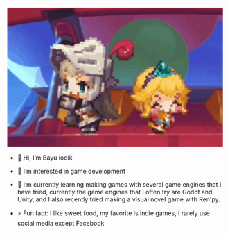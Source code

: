 ![alt text](https://github.com/Bayulodik/Bayulodik/blob/main/guardian-tales.gif) 

- 👋 Hi, I’m Bayu lodik

- 👀 I’m interested in game development

- 🌱 I’m currently learning making games
  with several game engines that I have tried,
  currently the game engines that I often try
  are Godot and Unity, and I also recently tried
  making a visual novel game with Ren'py.
  
- ⚡ Fun fact: I like sweet food,
  my favorite is indie games,
  I rarely use social media except Facebook

<!---
Bayulodik/Bayulodik is a ✨ special ✨ repository because its `README.md` (this file) appears on your GitHub profile.
You can click the Preview link to take a look at your changes.
--->
